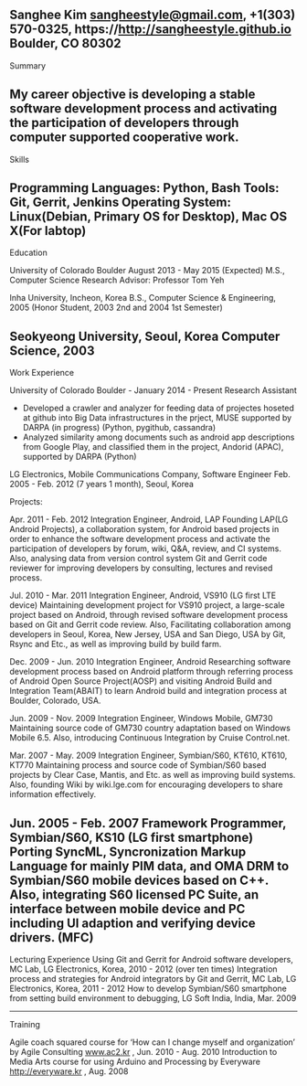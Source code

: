 Sanghee Kim
sangheestyle@gmail.com, +1(303) 570-0325, https://http://sangheestyle.github.io
Boulder, CO 80302
---
Summary

My career objective is developing a stable software development process and activating the participation of developers through computer supported cooperative work.
---
Skills

Programming Languages: Python, Bash
Tools: Git, Gerrit, Jenkins
Operating System: Linux(Debian, Primary OS for Desktop), Mac OS X(For
labtop)
---
Education

University of Colorado Boulder August 2013 - May 2015 (Expected)
M.S., Computer Science
Research Advisor: Professor Tom Yeh

Inha University, Incheon, Korea
B.S., Computer Science & Engineering, 2005 (Honor Student, 2003 2nd and 2004 1st Semester)

Seokyeong University, Seoul, Korea
Computer Science, 2003
---
Work Experience

University of Colorado Boulder - January 2014 - Present
Research Assistant

* Developed a crawler and analyzer for feeding data of projectes hoseted at github into Big Data infrastructures in the prject, MUSE supported by DARPA (in progress) (Python, pygithub, cassandra)
* Analyzed similarity among documents such as android app descriptions from Google Play, and classified them in the project, Andorid (APAC), supported by DARPA (Python)

LG Electronics, Mobile Communications Company, Software Engineer Feb. 2005 - Feb. 2012 (7 years 1 month), Seoul, Korea

Projects:

Apr. 2011 - Feb. 2012 Integration Engineer, Android, LAP
Founding LAP(LG Android Projects), a collaboration system, for Android based projects in order to enhance the software development process and activate the participation of developers by forum, wiki, Q&A, review, and CI systems. Also, analysing data from version control system Git and Gerrit code reviewer for improving developers by consulting, lectures and revised process.

Jul. 2010 - Mar. 2011 Integration Engineer, Android, VS910 (LG first LTE device)
Maintaining development project for VS910 project, a large-scale project based on Android, through revised software development process based on Git and Gerrit code review. Also, Facilitating collaboration among developers in Seoul, Korea, New Jersey, USA and San Diego, USA by Git, Rsync and Etc., as well as improving build by build farm.

Dec. 2009 - Jun. 2010 Integration Engineer, Android
Researching software development process based on Android platform through referring process of Android Open Source Project(AOSP) and visiting Android Build and Integration Team(ABAIT) to learn Android build and integration process at Boulder, Colorado, USA.

Jun. 2009 - Nov. 2009 Integration Engineer, Windows Mobile, GM730
Maintaining source code of GM730 country adaptation based on Windows Mobile 6.5. Also, introducing Continuous Integration by Cruise Control.net.

Mar. 2007 - May. 2009 Integration Engineer, Symbian/S60, KT610, KT610, KT770
Maintaining process and source code of Symbian/S60 based projects by Clear Case, Mantis, and Etc. as well as improving build systems. Also, founding Wiki by wiki.lge.com for encouraging developers to share information effectively.

Jun. 2005 - Feb. 2007 Framework Programmer, Symbian/S60, KS10 (LG first smartphone)
Porting SyncML, Syncronization Markup Language for mainly PIM data, and OMA DRM to Symbian/S60 mobile devices based on C++. Also, integrating S60 licensed PC Suite, an interface between mobile device and PC including UI adaption and verifying device drivers. (MFC)
---
Lecturing Experience
Using Git and Gerrit for Android software developers, MC Lab, LG Electronics, Korea, 2010 - 2012 (over ten times)
Integration process and strategies for Android integrators by Git and Gerrit, MC Lab, LG Electronics, Korea, 2011 - 2012
How to develop Symbian/S60 smartphone from setting build environment to debugging, LG Soft India, India, Mar. 2009

---
Training

Agile coach squared course for ‘How can I change myself and organization’ by Agile Consulting www.ac2.kr , Jun. 2010 - Aug. 2010
Introduction to Media Arts course for using Arduino and Processing by Everyware http://everyware.kr , Aug. 2008
